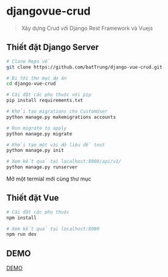 # djangovue-crud

> Xây dựng Crud với Django Rest Framework và Vuejs


## Thiết đặt Django Server

``` bash
# Clone Repo về
git clone https://github.com/batTrung/django-vue-crud.git

# Đi tới thư mục dự án
cd django-vue-crud

# Cài đặt các phụ thuộc với pip
pip install requirements.txt

# Khởi tạo migrations cho CustomUser
python manage.py makemigrations accounts

# Run migrate to apply
python manage.py migrate

# Khởi tạo một vài dữ liệu để test
python manage.py init

# Xem kết quả tại localhost:8000/api/v1/
python manage.py runserver

```

Mở một termial mới cùng thư mục

## Thiết đặt Vue 

``` bash
# Cài đặt các phụ thuộc
npm install

# Xem kết quả tại localhost:8080
npm run dev

```

## DEMO

[DEMO]


[DEMO]: https://djangovue-crud.herokuapp.com/